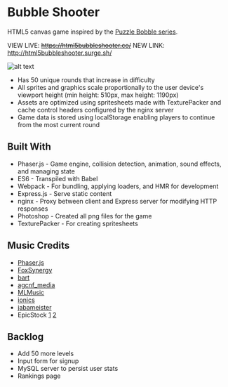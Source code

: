 # Bubble Shooter

HTML5 canvas game inspired by the [Puzzle Bobble series](https://en.wikipedia.org/wiki/Puzzle_Bobble).

VIEW LIVE: ~~https://html5bubbleshooter.co/~~
NEW LINK: http://html5bubbleshooter.surge.sh/

![alt text](https://media.giphy.com/media/TgMIylhZS3FabKO3CY/giphy.gif 'Bubble Shooter')

- Has 50 unique rounds that increase in difficulty
- All sprites and graphics scale proportionally to the user device's viewport height (min height: 510px, max height: 1190px)
- Assets are optimized using spritesheets made with TexturePacker and cache control headers configured by the nginx server
- Game data is stored using localStorage enabling players to continue from the most current round

## Built With

- Phaser.js - Game engine, collision detection, animation, sound effects, and managing state
- ES6 - Transpiled with Babel
- Webpack - For bundling, applying loaders, and HMR for development
- Express.js - Serve static content
- nginx - Proxy between client and Express server for modifying HTTP responses
- Photoshop - Created all png files for the game
- TexturePacker - For creating spritesheets

## Music Credits

- [Phaser.js](https://phaser.io/examples/v2/audio/audio-sprite)
- [FoxSynergy](https://opengameart.org/content/lunar-joyride-8-bit)
- [bart](https://opengameart.org/content/the-adventure-begins-8-bit-remix)
- [agcnf_media](https://www.pond5.com/sound-effect/32742863/retro-pong-tennis-hit-5.html)
- [MLMusic](https://www.pond5.com/sound-effect/48873387/8-bit-video-game-win-melody-1.html)
- [ionics](https://www.pond5.com/stock-music/69859326/game-background-music-loop-01.html)
- [jabameister](https://www.pond5.com/sound-effect/82668554/retro-game-lose.html)
- EpicStock [1](https://www.pond5.com/sound-effect/44790173/retro-game-sound-8bit-68.html) [2](https://www.pond5.com/sound-effect/44790158/retro-game-sound-8bit-55.html)

## Backlog

- Add 50 more levels
- Input form for signup
- MySQL server to persist user stats
- Rankings page
